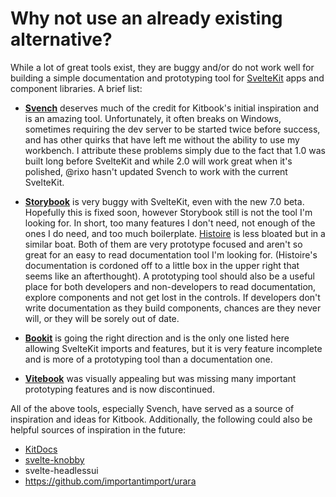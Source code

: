 # Why not use an already existing alternative?

While a lot of great tools exist, they are buggy and/or do not work well for building a simple documentation and prototyping tool for [SvelteKit](https://kit.svelte.dev/) apps and component libraries. A brief list:

- **[Svench](https://svench-docs.vercel.app/)** deserves much of the credit for Kitbook's initial inspiration and is an amazing tool. Unfortunately, it often breaks on Windows, sometimes requiring the dev server to be started twice before success, and has other quirks that have left me without the ability to use my workbench. I attribute these problems simply due to the fact that 1.0 was built long before SvelteKit and while 2.0 will work great when it's polished, @rixo hasn't updated Svench to work with the current SvelteKit.

- **[Storybook](https://codingcat.dev/tutorial/integrating-storybook-with-sveltekit)** is very buggy with SvelteKit, even with the new 7.0 beta. Hopefully this is fixed soon, however Storybook still is not the tool I'm looking for. In short, too many features I don't need, not enough of the ones I do need, and too much boilerplate. [Histoire](https://histoire.dev/) is less bloated but in a similar boat. Both of them are very prototype focused and aren't so great for an easy to read documentation tool I'm looking for. (Histoire's documentation is cordoned off to a little box in the upper right that seems like an afterthought). A prototyping tool should also be a useful place for both developers and non-developers to read documentation, explore components and not get lost in the controls. If developers don't write documentation as they build components, chances are they never will, or they will be sorely out of date.

- **[Bookit](https://bookit.leveluptutorials.com/)** is going the right direction and is the only one listed here allowing SvelteKit imports and features, but it is very feature incomplete and is more of a prototyping tool than a documentation one.

- **[Vitebook](https://vitebook.dev/)** was visually appealing but was missing many important prototyping features and is now discontinued.

All of the above tools, especially Svench, have served as a source of inspiration and ideas for Kitbook. Additionally, the following could also be helpful sources of inspiration in the future:

- [KitDocs](https://kit-docs.svelteness.dev/) 
- [svelte-knobby](https://github.com/Rich-Harris/svelte-knobby)
- svelte-headlessui
- https://github.com/importantimport/urara